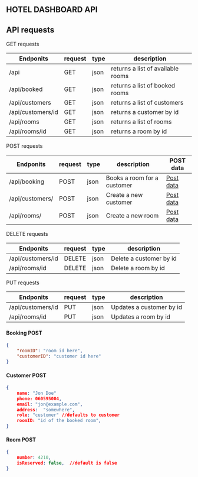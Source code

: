 ## HOTEL DASHBOARD API

## API requests

GET requests

| Endponits         | request | type | description                        |
|-------------------|---------|------|------------------------------------|
| /api              | GET     | json | returns a list of available rooms  |
| /api/booked       | GET     | json | returns a list of booked rooms     |
| /api/customers    | GET     | json | returns a list of customers        |
| /api/customers/id | GET     | json | returns a customer by id           |
| /api/rooms        | GET     | json | returns a list of rooms            |
| /api/rooms/id     | GET     | json | returns a room by id               |

POST requests

| Endponits       | request | type | description                  | POST data      |
|-----------------|---------|------|------------------------------|----------------|
| /api/booking    | POST    | json | Books a room for a customer  | [Post data](#-booking-post)  |
| /api/customers/ | POST    | json | Create a new customer        | [Post data](#-customer-post) |
| /api/rooms/     | POST    | json | Create a new room            | [Post data](#-room-post)     |

DELETE requests

| Endponits         | request | type | description             |
|-------------------|---------|------|-------------------------|
| /api/customers/id | DELETE  | json | Delete a customer by id |
| /api/rooms/id     | DELETE  | json | Delete a room by id     |

PUT requests

| Endponits         | request | type | description              |
|-------------------|---------|------|--------------------------|
| /api/customers/id | PUT     | json | Updates a customer by id |
| /api/rooms/id     | PUT     | json | Updates a room by id     |


#### Booking POST

```json
{
	"roomID": "room id here",
	"customerID": "customer id here"
}

```

#### Customer POST

```json
{
    name: "Jon Doe"
    phone: 060595004,
    email: "jon@example.com",
    address:  "somewhere",
    role: "customer" //defaults to customer 
    roomID: "id of the booked room",
}

```

#### Room POST

```json
{
    number: 4210,
    isReserved: false,  //default is false
}

```



